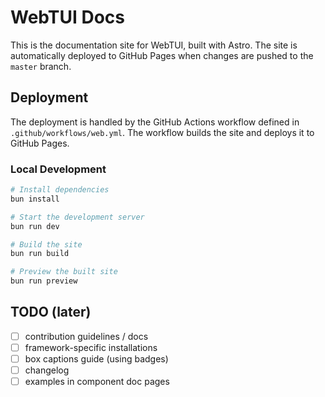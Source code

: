 # WebTUI Docs

This is the documentation site for WebTUI, built with Astro. The site is automatically deployed to GitHub Pages when changes are pushed to the `master` branch.

## Deployment

The deployment is handled by the GitHub Actions workflow defined in `.github/workflows/web.yml`. The workflow builds the site and deploys it to GitHub Pages.

### Local Development

```bash
# Install dependencies
bun install

# Start the development server
bun run dev

# Build the site
bun run build

# Preview the built site
bun run preview
```

## TODO (later)

- [ ] contribution guidelines / docs
- [ ] framework-specific installations
- [ ] box captions guide (using badges)
- [ ] changelog
- [ ] examples in component doc pages
